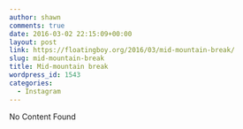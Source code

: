 ```yaml
---
author: shawn
comments: true
date: 2016-03-02 22:15:09+00:00
layout: post
link: https://floatingboy.org/2016/03/mid-mountain-break/
slug: mid-mountain-break
title: Mid-mountain break
wordpress_id: 1543
categories:
  - Instagram
---
```


No Content Found

